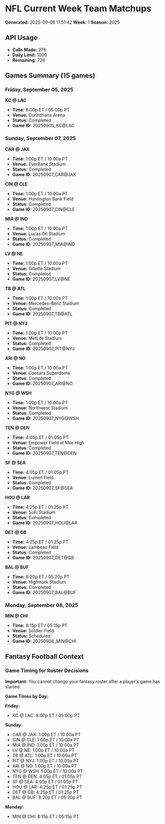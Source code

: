 # NFL Current Week Team Matchups
**Generated:** 2025-09-08 11:51:42
**Week:** 1
**Season:** 2025

## API Usage
- **Calls Made:** 276
- **Daily Limit:** 1000
- **Remaining:** 724

## Games Summary (15 games)

### Friday, September 05, 2025

**KC @ LAC**
- **Time:** 8:00p ET / 05:00p PT
- **Venue:** Corinthians Arena
- **Status:** Completed
- **Game ID:** 20250905_KC@LAC

### Sunday, September 07, 2025

**CAR @ JAX**
- **Time:** 1:00p ET / 10:00a PT
- **Venue:** EverBank Stadium
- **Status:** Completed
- **Game ID:** 20250907_CAR@JAX

**CIN @ CLE**
- **Time:** 1:00p ET / 10:00a PT
- **Venue:** Huntington Bank Field
- **Status:** Completed
- **Game ID:** 20250907_CIN@CLE

**MIA @ IND**
- **Time:** 1:00p ET / 10:00a PT
- **Venue:** Lucas Oil Stadium
- **Status:** Completed
- **Game ID:** 20250907_MIA@IND

**LV @ NE**
- **Time:** 1:00p ET / 10:00a PT
- **Venue:** Gillette Stadium
- **Status:** Completed
- **Game ID:** 20250907_LV@NE

**TB @ ATL**
- **Time:** 1:00p ET / 10:00a PT
- **Venue:** Mercedes-Benz Stadium
- **Status:** Completed
- **Game ID:** 20250907_TB@ATL

**PIT @ NYJ**
- **Time:** 1:00p ET / 10:00a PT
- **Venue:** MetLife Stadium
- **Status:** Completed
- **Game ID:** 20250907_PIT@NYJ

**ARI @ NO**
- **Time:** 1:00p ET / 10:00a PT
- **Venue:** Caesars Superdome
- **Status:** Completed
- **Game ID:** 20250907_ARI@NO

**NYG @ WSH**
- **Time:** 1:00p ET / 10:00a PT
- **Venue:** Northwest Stadium
- **Status:** Completed
- **Game ID:** 20250907_NYG@WSH

**TEN @ DEN**
- **Time:** 4:05p ET / 01:05p PT
- **Venue:** Empower Field at Mile High
- **Status:** Completed
- **Game ID:** 20250907_TEN@DEN

**SF @ SEA**
- **Time:** 4:05p ET / 01:05p PT
- **Venue:** Lumen Field
- **Status:** Completed
- **Game ID:** 20250907_SF@SEA

**HOU @ LAR**
- **Time:** 4:25p ET / 01:25p PT
- **Venue:** SoFi Stadium
- **Status:** Completed
- **Game ID:** 20250907_HOU@LAR

**DET @ GB**
- **Time:** 4:25p ET / 01:25p PT
- **Venue:** Lambeau Field
- **Status:** Completed
- **Game ID:** 20250907_DET@GB

**BAL @ BUF**
- **Time:** 8:20p ET / 05:20p PT
- **Venue:** Highmark Stadium
- **Status:** Completed
- **Game ID:** 20250907_BAL@BUF

### Monday, September 08, 2025

**MIN @ CHI**
- **Time:** 8:15p ET / 05:15p PT
- **Venue:** Soldier Field
- **Status:** Scheduled
- **Game ID:** 20250908_MIN@CHI

## Fantasy Football Context

### Game Timing for Roster Decisions

**Important:** You cannot change your fantasy roster after a player's game has started.

**Game Times by Day:**

**Friday:**
- KC @ LAC: 8:00p ET / 05:00p PT

**Sunday:**
- CAR @ JAX: 1:00p ET / 10:00a PT
- CIN @ CLE: 1:00p ET / 10:00a PT
- MIA @ IND: 1:00p ET / 10:00a PT
- LV @ NE: 1:00p ET / 10:00a PT
- TB @ ATL: 1:00p ET / 10:00a PT
- PIT @ NYJ: 1:00p ET / 10:00a PT
- ARI @ NO: 1:00p ET / 10:00a PT
- NYG @ WSH: 1:00p ET / 10:00a PT
- TEN @ DEN: 4:05p ET / 01:05p PT
- SF @ SEA: 4:05p ET / 01:05p PT
- HOU @ LAR: 4:25p ET / 01:25p PT
- DET @ GB: 4:25p ET / 01:25p PT
- BAL @ BUF: 8:20p ET / 05:20p PT

**Monday:**
- MIN @ CHI: 8:15p ET / 05:15p PT
